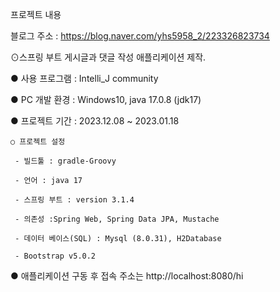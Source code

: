 프로젝트 내용

블로그 주소 : https://blog.naver.com/yhs5958_2/223326823734

⊙스프링 부트 게시글과 댓글 작성 애플리케이션 제작.

  ● 사용 프로그램 : Intelli_J community 
  
  ● PC 개발 환경 : Windows10, java 17.0.8 (jdk17) 
  
  ● 프로젝트 기간 : 2023.12.08 ~ 2023.01.18 
  
    ○ 프로젝트 설정
    
     - 빌드툴 : gradle-Groovy
     
     - 언어 : java 17
     
     - 스프링 부트 : version 3.1.4
     
     - 의존성 :Spring Web, Spring Data JPA, Mustache
     
     - 데이터 베이스(SQL) : Mysql (8.0.31), H2Database 
     
     - Bootstrap v5.0.2
     

  ● 애플리케이션 구동 후 접속 주소는 http://localhost:8080/hi
  
